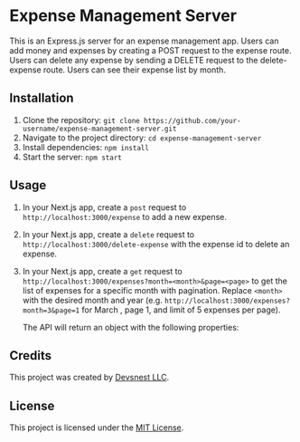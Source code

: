 # Expense Management Server

This is an Express.js server for an expense management app. Users can add money and expenses by creating a POST request to the expense route. Users can delete any expense by sending a DELETE request to the delete-expense route. Users can see their expense list by month.

## Installation

1. Clone the repository: `git clone https://github.com/your-username/expense-management-server.git`
2. Navigate to the project directory: `cd expense-management-server`
3. Install dependencies: `npm install`
4. Start the server: `npm start`

## Usage

1. In your Next.js app, create a `post` request to `http://localhost:3000/expense` to add a new expense.
2. In your Next.js app, create a `delete` request to `http://localhost:3000/delete-expense` with the expense id to delete an expense.
3. In your Next.js app, create a `get` request to `http://localhost:3000/expenses?month=<month>&page=<page>` to get the list of expenses for a specific month with pagination.
   Replace `<month>` with the desired month and year (e.g. `http://localhost:3000/expenses?month=3&page=1` for March , page 1, and limit of 5 expenses per page).

   The API will return an object with the following properties:

## Credits

This project was created by [Devsnest LLC](https://github.com/Devsnest-LLC).

## License

This project is licensed under the [MIT License](LICENSE).
